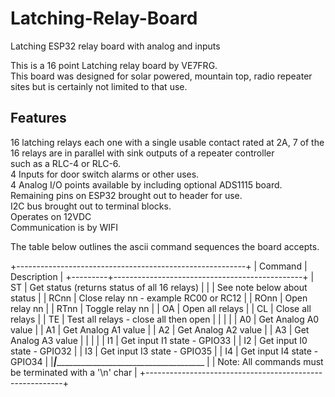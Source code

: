 # Latching-Relay-Board
Latching ESP32 relay board with analog and inputs

This is a 16 point Latching relay board by VE7FRG.  
This board was designed for solar powered, mountain top, radio repeater
sites but is certainly not limited to that use.

Features
--------
16 latching relays each one with a single usable contact rated at 2A, 7 of the 16 relays are in parallel with 
sink outputs of a repeater controller  
   such as a RLC-4 or RLC-6.  
4  Inputs for door switch alarms or other uses.  
4  Analog I/O points available by including optional ADS1115 board.  
Remaining pins on ESP32 brought out to header for use.  
I2C bus brought out to terminal blocks.  
Operates on 12VDC  
Communication is by WIFI  
  
The table below outlines the ascii command sequences the
board accepts. 

+---------------------------------------------------------+
| Command | Description                                   | 
+---------+-----------------------------------------------+
| ST      | Get status (returns status of all 16 relays)  |
|         | See note below about status                   |
| RCnn    | Close relay nn - example RC00 or RC12         |
| ROnn    | Open relay nn                                 |
| RTnn    | Toggle relay nn                               |
| OA      | Open all relays                               |
| CL      | Close all relays                              |
| TE      | Test all relays - close all then open         |
|         |                                               |
| A0      | Get Analog A0 value                           |
| A1      | Get Analog A1 value                           |
| A2      | Get Analog A2 value                           |
| A3      | Get Analog A3 value                           |
|         |                                               |
| I1      | Get input I1 state - GPIO33                   |
| I2      | Get input I0 state - GPIO32                   |
| I3      | Get input I3 state - GPIO35                   |
| I4      | Get input I4 state - GPIO34                   |
|_________|______________________________________________ |
| Note: All commands must be terminated with a '\n' char  |
+---------------------------------------------------------+
